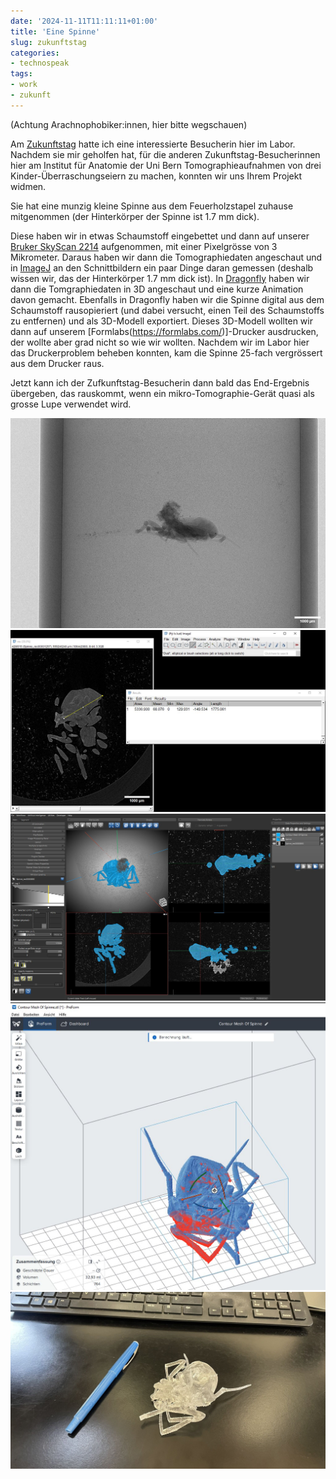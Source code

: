 ```yaml
---
date: '2024-11-11T11:11:11+01:00'
title: 'Eine Spinne'
slug: zukunftstag
categories:
- technospeak
tags:
- work
- zukunft
---
```


(Achtung Arachnophobiker:innen, hier bitte wegschauen)

Am [Zukunftstag](https://www.nationalerzukunftstag.ch/) hatte ich eine interessierte Besucherin hier im Labor.
Nachdem sie mir geholfen hat, für die anderen Zukunftstag-Besucherinnen hier am Institut für Anatomie der Uni Bern Tomographieaufnahmen von drei Kinder-Überraschungseiern zu machen, konnten wir uns Ihrem Projekt widmen.

Sie hat eine munzig kleine Spinne aus dem Feuerholzstapel zuhause mitgenommen (der Hinterkörper der Spinne ist 1.7 mm dick).

Diese haben wir in etwas Schaumstoff eingebettet und dann auf unserer [Bruker SkyScan 2214](https://www.bruker.com/en/products-and-solutions/diffractometers-and-x-ray-microscopes/3d-x-ray-microscopes/skyscan-2214.html) aufgenommen, mit einer Pixelgrösse von 3 Mikrometer.
Daraus haben wir dann die Tomographiedaten angeschaut und in [ImageJ](https://fiji.sc/) an den Schnittbildern ein paar Dinge daran gemessen (deshalb wissen wir, das der Hinterkörper 1.7 mm dick ist).
In [Dragonfly](https://dragonfly.comet.tech/) haben wir dann die Tomgraphiedaten in 3D angeschaut und eine kurze Animation davon gemacht.
Ebenfalls in Dragonfly haben wir die Spinne digital aus dem Schaumstoff rausopieriert (und dabei versucht, einen Teil des Schaumstoffs zu entfernen) und als 3D-Modell exportiert.
Dieses 3D-Modell wollten wir dann auf unserem [Formlabs(https://formlabs.com/)]-Drucker ausdrucken, der wollte aber grad nicht so wie wir wollten.
Nachdem wir im Labor hier das Druckerproblem beheben konnten, kam die Spinne 25-fach vergrössert aus dem Drucker raus.

Jetzt kann ich der Zufkunftstag-Besucherin dann bald das End-Ergebnis übergeben, das rauskommt, wenn ein mikro-Tomographie-Gerät quasi als grosse Lupe verwendet wird.

![Projektionsbild](/static/images/2024/projection.jpg "Projektionsbild")
![Fiji](/static/images/2024/fiji.jpg "Messung in Fiji")
![Dragonfly](/static/images/2024/dragonfly.jpg "Visualisierung in Dragonfly")
![Formlabs](/static/images/2024/formlabs.jpg "3D-Druck")
![Endresultat](/static/images/2024/result.jpg "Endresultat")

